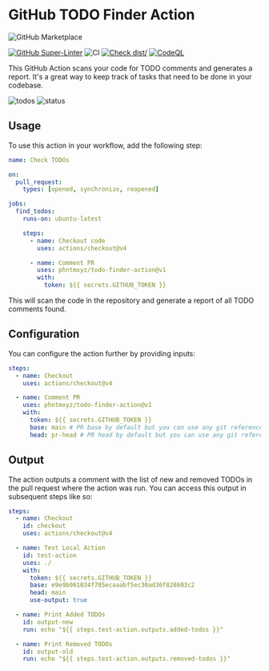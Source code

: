 # GitHub TODO Finder Action

![GitHub Marketplace](https://img.shields.io/badge/Marketplace-TODO%20Finder%20Action-blue?logo=github)

[![GitHub Super-Linter](https://github.com/phntmxyz/todo-finder-action/actions/workflows/linter.yml/badge.svg)](https://github.com/super-linter/super-linter)
![CI](https://github.com/phntmxyz/todo-finder-action/actions/workflows/ci.yml/badge.svg)
[![Check dist/](https://github.com/phntmxyz/todo-finder-action/actions/workflows/check-dist.yml/badge.svg)](https://github.com/phntmxyz/todo-finder-action/actions/workflows/check-dist.yml)
[![CodeQL](https://github.com/phntmxyz/todo-finder-action/actions/workflows/codeql-analysis.yml/badge.svg)](https://github.com/phntmxyz/todo-finder-action/actions/workflows/codeql-analysis.yml)

This GitHub Action scans your code for TODO comments and generates a report.
It's a great way to keep track of tasks that need to be done in your codebase.

![todos](https://github.com/phntmxyz/todo-finder-action/assets/16827156/d6220a06-72af-41a4-9f21-b51c75d75829)
![status](https://github.com/phntmxyz/todo-finder-action/assets/16827156/fd4cd9a1-becb-41f0-ac9b-3ade71119ed7)

## Usage

To use this action in your workflow, add the following step:

```yaml
name: Check TODOs

on:
  pull_request:
    types: [opened, synchronize, reopened]

jobs:
  find_todos:
    runs-on: ubuntu-latest

    steps:
      - name: Checkout code
        uses: actions/checkout@v4

      - name: Comment PR
        uses: phntmxyz/todo-finder-action@v1
        with:
          token: ${{ secrets.GITHUB_TOKEN }}
```

This will scan the code in the repository and generate a report of all TODO
comments found.

## Configuration

You can configure the action further by providing inputs:

```yaml
steps:
  - name: Checkout
    uses: actions/checkout@v4

  - name: Comment PR
    uses: phntmxyz/todo-finder-action@v1
    with:
      token: ${{ secrets.GITHUB_TOKEN }}
      base: main # PR base by default but you can use any git reference
      head: pr-head # PR head by default but you can use any git reference
```

## Output

The action outputs a comment with the list of new and removed TODOs in the pull
request where the action was run. You can access this output in subsequent steps
like so:

```yaml
steps:
  - name: Checkout
    id: checkout
    uses: actions/checkout@v4

  - name: Test Local Action
    id: test-action
    uses: ./
    with:
      token: ${{ secrets.GITHUB_TOKEN }}
      base: e9e9b061034f705ecaaabf5ec30ad36f828603c2
      head: main
      use-output: true

  - name: Print Added TODOs
    id: output-new
    run: echo "${{ steps.test-action.outputs.added-todos }}"

  - name: Print Removed TODOs
    id: output-old
    run: echo "${{ steps.test-action.outputs.removed-todos }}"
```
